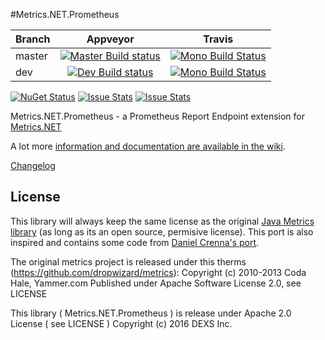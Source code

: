 #Metrics.NET.Prometheus

|Branch|Appveyor|Travis|
|------|:--------:|:------:|
|master|[![Master Build status](https://ci.appveyor.com/api/projects/status/me33pq0xqgpd4e7k/branch/master?svg=true)](https://ci.appveyor.com/project/hinteadan/metrics-net-prometheus/branch/master)|[![Mono Build Status](https://travis-ci.org/DEXSinc/Metrics.NET.Prometheus.svg?branch=master)](https://travis-ci.org/DEXSinc/Metrics.NET.Prometheus)|
|dev   |[![Dev Build status](https://ci.appveyor.com/api/projects/status/me33pq0xqgpd4e7k/branch/dev?svg=true)](https://ci.appveyor.com/project/hinteadan/metrics-net-prometheus/branch/dev)|[![Mono Build Status](https://travis-ci.org/DEXSinc/Metrics.NET.Prometheus.svg?branch=dev)](https://travis-ci.org/DEXSinc/Metrics.NET.Prometheus)|

[![NuGet Status](http://img.shields.io/nuget/v/Metrics.NET.Prometheus.svg)](https://www.nuget.org/packages/Metrics.NET.Prometheus/)
[![Issue Stats](http://www.issuestats.com/github/DEXSinc/Metrics.NET.Prometheus/badge/pr)](http://www.issuestats.com/github/DEXSinc/Metrics.NET.Prometheus)
[![Issue Stats](http://www.issuestats.com/github/DEXSinc/Metrics.NET.Prometheus/badge/issue)](http://www.issuestats.com/github/DEXSinc/Metrics.NET.Prometheus)

Metrics.NET.Prometheus - a Prometheus Report Endpoint extension for [Metrics.NET](https://github.com/Recognos/Metrics.NET)

A lot more [information and documentation are available in the wiki](https://github.com/DEXSinc/Metrics.NET.Prometheus/wiki).

[Changelog](https://github.com/DEXSinc/Metrics.NET.Prometheus/blob/master/CHANGELOG.md)

## License
This library will always keep the same license as the original [Java Metrics library](https://github.com/dropwizard/metrics) (as long as its an open source, permisive license). This port is also inspired and contains some code from [Daniel Crenna's port](https://github.com/danielcrenna/metrics-net).

The original metrics project is released under this therms (https://github.com/dropwizard/metrics):
Copyright (c) 2010-2013 Coda Hale, Yammer.com
Published under Apache Software License 2.0, see LICENSE

This library ( Metrics.NET.Prometheus ) is release under Apache 2.0 License ( see LICENSE ) 
Copyright (c) 2016 DEXS Inc.
